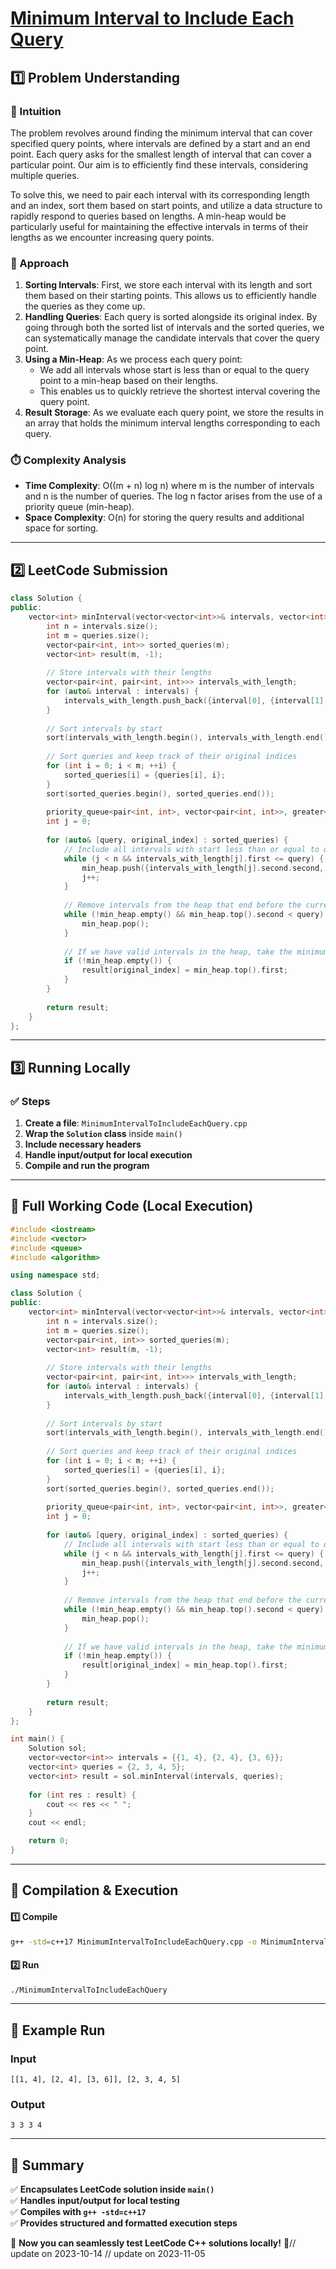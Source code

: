 # **[Minimum Interval to Include Each Query](https://leetcode.com/problems/minimum-interval-to-include-each-query/description/)**  

## **1️⃣ Problem Understanding**  
### **📌 Intuition**  
The problem revolves around finding the minimum interval that can cover specified query points, where intervals are defined by a start and an end point. Each query asks for the smallest length of interval that can cover a particular point. Our aim is to efficiently find these intervals, considering multiple queries.

To solve this, we need to pair each interval with its corresponding length and an index, sort them based on start points, and utilize a data structure to rapidly respond to queries based on lengths. A min-heap would be particularly useful for maintaining the effective intervals in terms of their lengths as we encounter increasing query points.

### **🚀 Approach**  
1. **Sorting Intervals**: First, we store each interval with its length and sort them based on their starting points. This allows us to efficiently handle the queries as they come up.
2. **Handling Queries**: Each query is sorted alongside its original index. By going through both the sorted list of intervals and the sorted queries, we can systematically manage the candidate intervals that cover the query point.
3. **Using a Min-Heap**: As we process each query point:
   - We add all intervals whose start is less than or equal to the query point to a min-heap based on their lengths.
   - This enables us to quickly retrieve the shortest interval covering the query point.
4. **Result Storage**: As we evaluate each query point, we store the results in an array that holds the minimum interval lengths corresponding to each query.

### **⏱️ Complexity Analysis**  
- **Time Complexity**: O((m + n) log n) where m is the number of intervals and n is the number of queries. The log n factor arises from the use of a priority queue (min-heap).
- **Space Complexity**: O(n) for storing the query results and additional space for sorting.

---  

## **2️⃣ LeetCode Submission**  
```cpp
class Solution {
public:
    vector<int> minInterval(vector<vector<int>>& intervals, vector<int>& queries) {
        int n = intervals.size();
        int m = queries.size();
        vector<pair<int, int>> sorted_queries(m);
        vector<int> result(m, -1);
        
        // Store intervals with their lengths
        vector<pair<int, pair<int, int>>> intervals_with_length;
        for (auto& interval : intervals) {
            intervals_with_length.push_back({interval[0], {interval[1], interval[1] - interval[0] + 1}});
        }
        
        // Sort intervals by start
        sort(intervals_with_length.begin(), intervals_with_length.end());
        
        // Sort queries and keep track of their original indices
        for (int i = 0; i < m; ++i) {
            sorted_queries[i] = {queries[i], i};
        }
        sort(sorted_queries.begin(), sorted_queries.end());
        
        priority_queue<pair<int, int>, vector<pair<int, int>>, greater<pair<int, int>>> min_heap;
        int j = 0;
        
        for (auto& [query, original_index] : sorted_queries) {
            // Include all intervals with start less than or equal to query
            while (j < n && intervals_with_length[j].first <= query) {
                min_heap.push({intervals_with_length[j].second.second, intervals_with_length[j].second.first});
                j++;
            }
            
            // Remove intervals from the heap that end before the current query
            while (!min_heap.empty() && min_heap.top().second < query) {
                min_heap.pop();
            }
            
            // If we have valid intervals in the heap, take the minimum length
            if (!min_heap.empty()) {
                result[original_index] = min_heap.top().first;
            }
        }
        
        return result;
    }
};  
```  

---  

## **3️⃣ Running Locally**  
### **✅ Steps**  
1. **Create a file**: `MinimumIntervalToIncludeEachQuery.cpp`  
2. **Wrap the `Solution` class** inside `main()`  
3. **Include necessary headers**  
4. **Handle input/output for local execution**  
5. **Compile and run the program**  

---  

## **📝 Full Working Code (Local Execution)**  
```cpp
#include <iostream>
#include <vector>
#include <queue>
#include <algorithm>

using namespace std;

class Solution {
public:
    vector<int> minInterval(vector<vector<int>>& intervals, vector<int>& queries) {
        int n = intervals.size();
        int m = queries.size();
        vector<pair<int, int>> sorted_queries(m);
        vector<int> result(m, -1);
        
        // Store intervals with their lengths
        vector<pair<int, pair<int, int>>> intervals_with_length;
        for (auto& interval : intervals) {
            intervals_with_length.push_back({interval[0], {interval[1], interval[1] - interval[0] + 1}});
        }
        
        // Sort intervals by start
        sort(intervals_with_length.begin(), intervals_with_length.end());
        
        // Sort queries and keep track of their original indices
        for (int i = 0; i < m; ++i) {
            sorted_queries[i] = {queries[i], i};
        }
        sort(sorted_queries.begin(), sorted_queries.end());
        
        priority_queue<pair<int, int>, vector<pair<int, int>>, greater<pair<int, int>>> min_heap;
        int j = 0;
        
        for (auto& [query, original_index] : sorted_queries) {
            // Include all intervals with start less than or equal to query
            while (j < n && intervals_with_length[j].first <= query) {
                min_heap.push({intervals_with_length[j].second.second, intervals_with_length[j].second.first});
                j++;
            }
            
            // Remove intervals from the heap that end before the current query
            while (!min_heap.empty() && min_heap.top().second < query) {
                min_heap.pop();
            }
            
            // If we have valid intervals in the heap, take the minimum length
            if (!min_heap.empty()) {
                result[original_index] = min_heap.top().first;
            }
        }
        
        return result;
    }
};

int main() {
    Solution sol;
    vector<vector<int>> intervals = {{1, 4}, {2, 4}, {3, 6}};
    vector<int> queries = {2, 3, 4, 5};
    vector<int> result = sol.minInterval(intervals, queries);
    
    for (int res : result) {
        cout << res << " ";
    }
    cout << endl;

    return 0;
}  
```  

---  

## **🔧 Compilation & Execution**  
#### **1️⃣ Compile**  
```bash
g++ -std=c++17 MinimumIntervalToIncludeEachQuery.cpp -o MinimumIntervalToIncludeEachQuery
```  

#### **2️⃣ Run**  
```bash
./MinimumIntervalToIncludeEachQuery
```  

---  

## **🎯 Example Run**  
### **Input**  
```
[[1, 4], [2, 4], [3, 6]], [2, 3, 4, 5]
```  
### **Output**  
```
3 3 3 4 
```  

---  

## **📌 Summary**  
✅ **Encapsulates LeetCode solution inside `main()`**  
✅ **Handles input/output for local testing**  
✅ **Compiles with `g++ -std=c++17`**  
✅ **Provides structured and formatted execution steps**  

🚀 **Now you can seamlessly test LeetCode C++ solutions locally!** 🚀// update on 2023-10-14
// update on 2023-11-05
